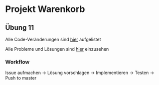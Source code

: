 # Projekt Warenkorb
## Übung 11

Alle Code-Veränderungen sind [hier](https://github.com/Jenjen1324/BZZ_M150_Wako/commits/master) aufgelistet

Alle Probleme und Lösungen sind [hier](https://github.com/Jenjen1324/BZZ_M150_Wako/issues?utf8=%E2%9C%93&q=is%3Aissue) einzusehen

### Workflow

Issue aufmachen -> Lösung vorschlagen -> Implementieren -> Testen -> Push to master